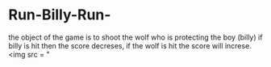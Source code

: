 # Run-Billy-Run-
the object of the game is to shoot the wolf who is protecting the boy (billy) if billy is hit then the score decreses, if the wolf is hit the score will increse. 
<img src = "
